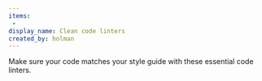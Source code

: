 ```yaml
---
items:
 -
display_name: Clean code linters
created_by: holman
---
```

Make sure your code matches your style guide with these essential code linters.
